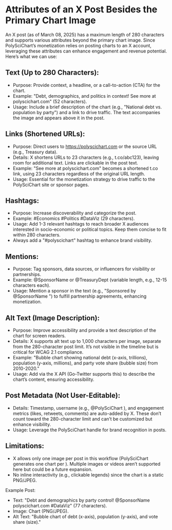# Attributes of an X Post Besides the Primary Chart Image

An X post (as of March 08, 2025) has a maximum length of 280 characters and supports various attributes beyond the 
primary chart image. Since PolySciChart’s monetization relies on posting charts to an X account, leveraging these 
attributes can enhance engagement and revenue potential. Here’s what we can use:

## Text (Up to 280 Characters):
- Purpose: Provide context, a headline, or a call-to-action (CTA) for the chart.
- Example: "Debt, demographics, and politics in context! See more at polyscichart.com" (52 characters).
- Usage: Include a brief description of the chart (e.g., "National debt vs. population by party") and a link to drive 
traffic. The text accompanies the image and appears above it in the post.

## Links (Shortened URLs):
- Purpose: Direct users to https://polyscichart.com or the source URL (e.g., Treasury data).
- Details: X shortens URLs to 23 characters (e.g., t.co/abc123), leaving room for additional text. Links are clickable 
in the post text.
- Example: "See more at polyscichart.com" becomes a shortened t.co link, using 23 characters regardless of the original
URL length.
- Usage: Essential for the monetization strategy to drive traffic to the PolySciChart site or sponsor pages.

## Hashtags:
- Purpose: Increase discoverability and categorize the post.
- Example: #Economics #Politics #DataViz (29 characters).
- Usage: Add 1-3 relevant hashtags to reach broader X audiences interested in socio-economic or political topics. 
Keep them concise to fit within 280 characters.
- Always add a "#polyscichart" hashtag to enhance brand visibility.


## Mentions:
- Purpose: Tag sponsors, data sources, or influencers for visibility or partnerships.
- Example: @SponsorName or @TreasuryDept (variable length, e.g., 12-15 characters each).
- Usage: Mention a sponsor in the text (e.g., "Sponsored by @SponsorName
") to fulfill partnership agreements, enhancing monetization.

## Alt Text (Image Description):
- Purpose: Improve accessibility and provide a text description of the chart for screen readers.
- Details: X supports alt text up to 1,000 characters per image, separate from the 280-character post limit. It’s not 
visible in the timeline but is critical for WCAG 2.1 compliance.
- Example: "Bubble chart showing national debt (x-axis, trillions), population (y-axis, millions), and party vote 
share (bubble size) from 2010-2020."
- Usage: Add via the X API (Go-Twitter supports this) to describe the chart’s content, ensuring accessibility.

## Post Metadata (Not User-Editable):
- Details: Timestamp, username (e.g., @PolySciChart
), and engagement metrics (likes, retweets, comments) are auto-added by X. These don’t count toward the 280-character 
limit and can’t be customized but enhance visibility.
- Usage: Leverage the PolySciChart handle for brand recognition in posts.

## Limitations:
- X allows only one image per post in this workflow (PolySciChart generates one chart per <chart-id>). Multiple images 
or videos aren’t supported here but could be a future expansion.
- No inline interactivity (e.g., clickable legends) since the chart is a static PNG/JPEG.

Example Post:
- Text: "Debt and demographics by party control! @SponsorName
polyscichart.com #DataViz" (77 characters).
- Image: Chart (PNG/JPEG).
- Alt Text: "Bubble chart of debt (x-axis), population (y-axis), and vote share (size)."

